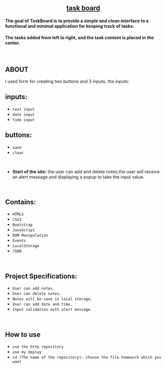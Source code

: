 
<h2 align="center"><u>task board</u></h2>

<h4>The goal of TaskBoard is to provide a simple and clean interface to a functional and minimal application for keeping track of tasks.</h4>
<h4>The tasks added from left to right, and the task content is placed in the center.</h4>


<p align="center">
<br>
</p>

## ABOUT
I used form for creating two buttons and 3 inputs.
the inputs:


## inputs:
 - `text input`
 - `date input`
 - `time input`


## buttons:
- `save`
- `clear`

<br>

* **Start of the site:** the user can add and delete notes,the user will receive an alert message and displaying a popup to take the input value.


<br>

## Contains:
 - `HTML5`
 - `CSS3`
 - `Bootstrap`
 - `JavaScript`
 - `DOM Manipulation`
 - `Events`
 - `LocalStorage`
 - `JSON`

 <br>
 
## Project Specifications:
- `User can add notes.`
- `User can delete notes.`
- `Notes will be save in local storage.`
- `User can add date and time.`
- `Input validation with alert message.`

<br>

## How to use
 - `use the http repository`
 - `use my deploy`
 - `cd (The name of the repository)- choose the file homework which you want`



